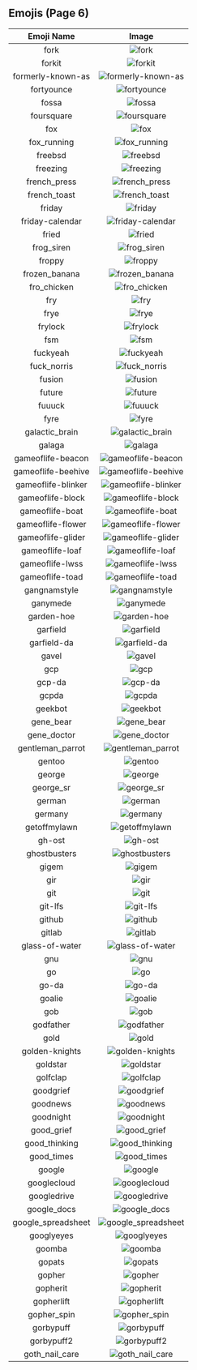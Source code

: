 
  ## Emojis (Page 6)
  |Emoji Name|Image|
  | :-: | :-: |
  |fork| ![fork](/output/fork.png)|
  |forkit| ![forkit](/output/forkit)|
  |formerly-known-as| ![formerly-known-as](/output/formerly-known-as.png)|
  |fortyounce| ![fortyounce](/output/fortyounce.png)|
  |fossa| ![fossa](/output/fossa.jpg)|
  |foursquare| ![foursquare](/output/foursquare.png)|
  |fox| ![fox](/output/fox.gif)|
  |fox_running| ![fox_running](/output/fox_running.gif)|
  |freebsd| ![freebsd](/output/freebsd.png)|
  |freezing| ![freezing](/output/freezing.png)|
  |french_press| ![french_press](/output/french_press.png)|
  |french_toast| ![french_toast](/output/french_toast.png)|
  |friday| ![friday](/output/friday.jpg)|
  |friday-calendar| ![friday-calendar](/output/friday-calendar.jpg)|
  |fried| ![fried](/output/fried.jpg)|
  |frog_siren| ![frog_siren](/output/frog_siren.gif)|
  |froppy| ![froppy](/output/froppy.png)|
  |frozen_banana| ![frozen_banana](/output/frozen_banana.png)|
  |fro_chicken| ![fro_chicken](/output/fro_chicken.png)|
  |fry| ![fry](/output/fry.png)|
  |frye| ![frye](/output/frye.jpg)|
  |frylock| ![frylock](/output/frylock.gif)|
  |fsm| ![fsm](/output/fsm.gif)|
  |fuckyeah| ![fuckyeah](/output/fuckyeah.png)|
  |fuck_norris| ![fuck_norris](/output/fuck_norris.png)|
  |fusion| ![fusion](/output/fusion)|
  |future| ![future](/output/future.png)|
  |fuuuck| ![fuuuck](/output/fuuuck.png)|
  |fyre| ![fyre](/output/fyre.png)|
  |galactic_brain| ![galactic_brain](/output/galactic_brain.png)|
  |galaga| ![galaga](/output/galaga.png)|
  |gameoflife-beacon| ![gameoflife-beacon](/output/gameoflife-beacon.gif)|
  |gameoflife-beehive| ![gameoflife-beehive](/output/gameoflife-beehive.png)|
  |gameoflife-blinker| ![gameoflife-blinker](/output/gameoflife-blinker.gif)|
  |gameoflife-block| ![gameoflife-block](/output/gameoflife-block.png)|
  |gameoflife-boat| ![gameoflife-boat](/output/gameoflife-boat.png)|
  |gameoflife-flower| ![gameoflife-flower](/output/gameoflife-flower.png)|
  |gameoflife-glider| ![gameoflife-glider](/output/gameoflife-glider.gif)|
  |gameoflife-loaf| ![gameoflife-loaf](/output/gameoflife-loaf.png)|
  |gameoflife-lwss| ![gameoflife-lwss](/output/gameoflife-lwss.gif)|
  |gameoflife-toad| ![gameoflife-toad](/output/gameoflife-toad.gif)|
  |gangnamstyle| ![gangnamstyle](/output/gangnamstyle.gif)|
  |ganymede| ![ganymede](/output/ganymede.png)|
  |garden-hoe| ![garden-hoe](/output/garden-hoe.jpg)|
  |garfield| ![garfield](/output/garfield)|
  |garfield-da| ![garfield-da](/output/garfield-da)|
  |gavel| ![gavel](/output/gavel.png)|
  |gcp| ![gcp](/output/gcp.png)|
  |gcp-da| ![gcp-da](/output/gcp-da)|
  |gcpda| ![gcpda](/output/gcpda.png)|
  |geekbot| ![geekbot](/output/geekbot.png)|
  |gene_bear| ![gene_bear](/output/gene_bear.png)|
  |gene_doctor| ![gene_doctor](/output/gene_doctor.png)|
  |gentleman_parrot| ![gentleman_parrot](/output/gentleman_parrot.gif)|
  |gentoo| ![gentoo](/output/gentoo.png)|
  |george| ![george](/output/george.jpg)|
  |george_sr| ![george_sr](/output/george_sr.png)|
  |german| ![german](/output/german.png)|
  |germany| ![germany](/output/germany)|
  |getoffmylawn| ![getoffmylawn](/output/getoffmylawn.jpg)|
  |gh-ost| ![gh-ost](/output/gh-ost.png)|
  |ghostbusters| ![ghostbusters](/output/ghostbusters.png)|
  |gigem| ![gigem](/output/gigem.png)|
  |gir| ![gir](/output/gir.gif)|
  |git| ![git](/output/git)|
  |git-lfs| ![git-lfs](/output/git-lfs.png)|
  |github| ![github](/output/github.png)|
  |gitlab| ![gitlab](/output/gitlab.png)|
  |glass-of-water| ![glass-of-water](/output/glass-of-water.png)|
  |gnu| ![gnu](/output/gnu.png)|
  |go| ![go](/output/go)|
  |go-da| ![go-da](/output/go-da.png)|
  |goalie| ![goalie](/output/goalie.png)|
  |gob| ![gob](/output/gob.jpg)|
  |godfather| ![godfather](/output/godfather.png)|
  |gold| ![gold](/output/gold.jpg)|
  |golden-knights| ![golden-knights](/output/golden-knights.png)|
  |goldstar| ![goldstar](/output/goldstar.png)|
  |golfclap| ![golfclap](/output/golfclap.gif)|
  |goodgrief| ![goodgrief](/output/goodgrief.png)|
  |goodnews| ![goodnews](/output/goodnews.png)|
  |goodnight| ![goodnight](/output/goodnight)|
  |good_grief| ![good_grief](/output/good_grief.png)|
  |good_thinking| ![good_thinking](/output/good_thinking.png)|
  |good_times| ![good_times](/output/good_times.png)|
  |google| ![google](/output/google.png)|
  |googlecloud| ![googlecloud](/output/googlecloud.png)|
  |googledrive| ![googledrive](/output/googledrive.png)|
  |google_docs| ![google_docs](/output/google_docs.png)|
  |google_spreadsheet| ![google_spreadsheet](/output/google_spreadsheet.png)|
  |googlyeyes| ![googlyeyes](/output/googlyeyes.gif)|
  |goomba| ![goomba](/output/goomba.gif)|
  |gopats| ![gopats](/output/gopats.png)|
  |gopher| ![gopher](/output/gopher.png)|
  |gopherit| ![gopherit](/output/gopherit.gif)|
  |gopherlift| ![gopherlift](/output/gopherlift.gif)|
  |gopher_spin| ![gopher_spin](/output/gopher_spin.gif)|
  |gorbypuff| ![gorbypuff](/output/gorbypuff.png)|
  |gorbypuff2| ![gorbypuff2](/output/gorbypuff2.png)|
  |goth_nail_care| ![goth_nail_care](/output/goth_nail_care.jpg)|
  